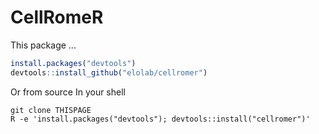 # CellRomeR

This package ...

``` R 
install.packages("devtools")
devtools::install_github("elolab/cellromer")

```


Or from source
In your shell
```
git clone THISPAGE
R -e 'install.packages("devtools"); devtools::install("cellromer")'
```


